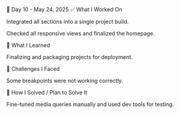 📅 Day 10 - May 24, 2025
✅ What I Worked On

Integrated all sections into a single project build.

Checked all responsive views and finalized the homepage.

🧠 What I Learned

Finalizing and packaging projects for deployment.

🧩 Challenges I Faced

Some breakpoints were not working correctly.

🔧 How I Solved / Plan to Solve It

Fine-tuned media queries manually and used dev tools for testing.
